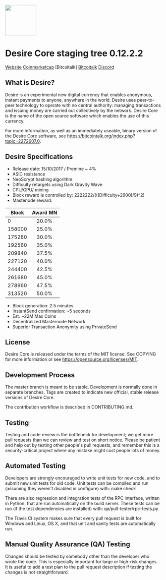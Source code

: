 <p align="left">
  <img src="https://i.imgur.com/s7rXj0A.png" width="100"/>
</p>

Desire Core staging tree 0.12.2.2
=========================================

[Website](https://www.desire-crypto.com/ "desire-crypto.com") [Coinmarketcap](https://coinmarketcap.com/currencies/desire/ "CoinmarketCap") [Bitcoitalk] [Bitcoitalk](https://bitcointalk.org/index.php?topic=2272607.0 "Bitcoitalk Forum") [Discord](https://coinmarketcap.com/currencies/desire/ "Discord Live Chat")



What is Desire?
--------

Desire is an experimental new digital currency that enables anonymous, instant payments to anyone, anywhere in the world. Desire uses peer-to-peer technology to operate with no central authority: managing transactions and issuing money are carried out collectively by the network. Desire Core is the name of the open source software which enables the use of this currency.

For more information, as well as an immediately useable, binary version of the Desire Core software, see https://bitcointalk.org/index.php?topic=2272607.0.

Desire Specifications
--------

- Release date: 15/10/2017 / Premine ~ 4%
- ASIC resistance
- NeoScrypt hashing algorithm
- Difficulty retargets using Dark Gravity Wave
- CPU/GPU/ mining
- Block reward is controlled by: 2222222/(((Difficulty+2600)/9)^2)
- Mastenode reward: 

<p align="left">

| Block         | Award MN           | 
| ------------- |:------------------:| 
| 0             | 20.0%              | 
| 158000        | 25.0%              | 
| 175280        | 30.0%              |  
| 192560        | 35.0%              |
| 209840        | 37.5%              |
| 227120        | 40.0%              |
| 244400        | 42.5%              |
| 261680        | 45.0%              |
| 278960        | 47.5%              |
| 313520        | 50.0%              |

</p>

- Block generation: 2.5 minutes
- InstantSend confirmation: ~5 seconds
- Est. ~22M Max Coins
- Decentralized Masternode Network
- Superior Transaction Anonymity using PrivateSend

License
--------

Desire Core is released under the terms of the MIT license. See COPYING for more information or see https://opensource.org/licenses/MIT.

Development Process
--------

The master branch is meant to be stable. Development is normally done in separate branches. Tags are created to indicate new official, stable release versions of Desire Core.

The contribution workflow is described in CONTRIBUTING.md.

Testing
--------

Testing and code review is the bottleneck for development; we get more pull requests than we can review and test on short notice. Please be patient and help out by testing other people's pull requests, and remember this is a security-critical project where any mistake might cost people lots of money.

Automated Testing
--------

Developers are strongly encouraged to write unit tests for new code, and to submit new unit tests for old code. Unit tests can be compiled and run (assuming they weren't disabled in configure) with: make check

There are also regression and integration tests of the RPC interface, written in Python, that are run automatically on the build server. These tests can be run (if the test dependencies are installed) with: qa/pull-tester/rpc-tests.py

The Travis CI system makes sure that every pull request is built for Windows and Linux, OS X, and that unit and sanity tests are automatically run.

Manual Quality Assurance (QA) Testing
--------

Changes should be tested by somebody other than the developer who wrote the code. This is especially important for large or high-risk changes. It is useful to add a test plan to the pull request description if testing the changes is not straightforward.